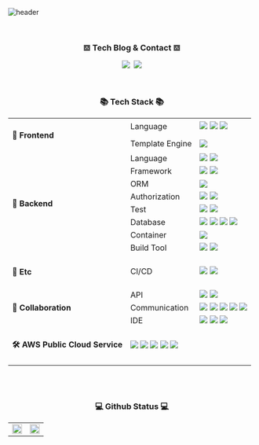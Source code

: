 
![header](https://capsule-render.vercel.app/api?type=rounded&color=timeGradient&text=Welcome%20to%20codesche's%20GitHub%20👋&animation=twinkling&fontSize=40&fontAlignY=50&fontAlign=50&height=180)

</br>

<!-- Tech Blog + Contact + Portfolio -->
<h3 align="center">𝌕 Tech Blog & Contact 𝌕</h3>
<p align="center">
  <a href="https://codesche.oopy.io/"><img src="https://img.shields.io/badge/Tech%20Blog-11B48A?style=for-the-badge&logo=Vimeo&logoColor=white&link=https:[//tistory.com]https://codesche.oopy.io//@codesche"/></a>&nbsp&nbsp<a href="mailto:codesche@gmail.com"><img src="https://img.shields.io/badge/Gmail-d14836?style=for-the-badge&logo=Gmail&logoColor=white&link=codesche@gmail.com"/></a>
</p>

</br>
<h3 align="center">📚 Tech Stack 📚</h3>

<table align="center">
  <tr>
    <td rowspan="4"><h4>🎨 Frontend</h4></td>
  </tr>
  <tr>
    <td>Language</td>
    <td>
      <img src="https://img.shields.io/badge/HTML5-FF0000?style=for-the-badge&logo=HTML5&logoColor=white"/></a>
      <img src="https://img.shields.io/badge/CSS-0066FF?style=for-the-badge&logo=css3&logoColor=white"/></a>
      <img src="https://img.shields.io/badge/Javascript-ECD53F?style=for-the-badge&logo=javascript&logoColor=white"/></a>
    </td>
  </tr>
  <tr>
    <td>Template Engine</td>
    <td>
      <img src="https://img.shields.io/badge/Thymeleaf-005F0F?style=for-the-badge&logo=Thymeleaf&logoColor=white" />
    </td>
  </tr>
  <tr>
    <tr>
      <td rowspan="9"><h4>🌱 Backend</h4></td>
    </tr>
    <td>Language</td>
    <td>
      <img src="https://img.shields.io/badge/☕ Java-0854C1?style=for-the-badge&logo=Java&logoColor=white"/></a>
      <img src="https://img.shields.io/badge/.NET-512BD4?style=for-the-badge&logo=.NET&logoColor=white"/></a>
    </td>
  </tr>
  <tr>
    <td>Framework</td>
    <td>
      <img src="https://img.shields.io/badge/Spring Boot-339933?style=for-the-badge&logo=SpringBoot&logoColor=white"/></a>
      <img src="https://img.shields.io/badge/Spring Batch-6DB33F?style=for-the-badge&logo=Spring&logoColor=white"/></a>
    </td>
  </tr>
  <tr>
    <td>ORM</td>
    <td>
      <img src="https://img.shields.io/badge/Spring Data JPA-6DB33F?style=for-the-badge&logo=Spring&logoColor=white"/></a>
    </td>
  </tr>
  <tr>
    <td>Authorization</td>
    <td>
      <img src="https://img.shields.io/badge/Spring Security-6DB33F?style=for-the-badge&logo=Spring Security&logoColor=white"/></a>
      <img src="https://img.shields.io/badge/JWT-000000?style=for-the-badge&logo=JSON Web Tokens&logoColor=white"/></a>
    </td>
  </tr>
  <tr>
    <td>Test</td>
    <td>
      <img src="https://img.shields.io/badge/JUnit5-25A162?style=for-the-badge&logo=JUnit5&logoColor=white"/></a>
      <img src="https://img.shields.io/badge/Mockito-25A162?style=for-the-badge&logo=Mockito&logoColor=white"/></a>
    </td>
  </tr>
  <tr>
    <td>Database</td>
    <td>
      <img src="https://img.shields.io/badge/MySQL-4479A1?style=for-the-badge&logo=MySql&logoColor=white"/></a>
      <img src="https://img.shields.io/badge/MariaDB-003545?style=for-the-badge&logo=MariaDB&logoColor=white"/></a>
      <img src="https://img.shields.io/badge/Oracle-F80000?style=for-the-badge&logo=Oracle&logoColor=white"/></a>
      <img src="https://img.shields.io/badge/Redis-FF4438?style=for-the-badge&logo=Redis&logoColor=white"/></a>
  </tr>
  <tr>
    <td>Container</td>
    <td><img src="https://img.shields.io/badge/Docker-2496ED?style=for-the-badge&logo=Docker&logoColor=white"/></a></td>
  </tr>
  <tr>
    <td>Build Tool</td>
    <td>
      <img src="https://img.shields.io/badge/Maven-C71A36?style=for-the-badge&logo=Apache Maven&logoColor=white"/></a>
      <img src="https://img.shields.io/badge/Gradle-02303A?style=for-the-badge&logo=Gradle&logoColor=white"/></a>
    </td>
  </tr>
  <tr>
    <td><h4>🎒 Etc</h4></td>
    <td>CI/CD</td>
    <td>
      <img src="https://img.shields.io/badge/Jenkins-D24939?style=for-the-badge&logo=Jenkins&logoColor=white"/></a>
      <img src="https://img.shields.io/badge/Github Actions-2088FF?style=for-the-badge&logo=Github Actions&logoColor=white"/></a>
    </td>
  </tr>
  <tr>
    <td rowspan="4"><h4>👬 Collaboration</h4></td>
  </tr>
  
  <tr>
    <td>API</td>
    <td>
        <img src="https://img.shields.io/badge/Swagger-6DB33F?style=for-the-badge&logo=Swagger&logoColor=white"/></a>
        <img src="https://img.shields.io/badge/Postman-FF6C37?style=for-the-badge&logo=Postman&logoColor=white"/></a>
    </td>
  </tr>
  <tr>
    <td>Communication</td>
    <td>
        <img src="https://img.shields.io/badge/Jira-0052CC?style=for-the-badge&logo=Jira&logoColor=white"/></a>
        <img src="https://img.shields.io/badge/Confluence-0052CC?style=for-the-badge&logo=Confluence&logoColor=white"/></a>
        <img src="https://img.shields.io/badge/Slack-4A154B?style=for-the-badge&logo=Slack&logoColor=white"/></a>
        <img src="https://img.shields.io/badge/Notion-000000?style=for-the-badge&logo=Notion&logoColor=white"/></a>
        <img src="https://img.shields.io/badge/Mattermost-0058CC?style=for-the-badge&logo=Mattermost&logoColor=white"/></a>
    </td>
  </tr>
  <tr>
    <td>IDE</td>
    <td>
      <img src="https://img.shields.io/badge/IntelliJ IDEA-000000?style=for-the-badge&logo=IntelliJ IDEA&logoColor=white"/></a>
      <img src="https://img.shields.io/badge/Eclipse IDE-2C2255?style=for-the-badge&logo=Eclipse IDE&logoColor=white"/></a>
      <img src="https://img.shields.io/badge/DBeaver-382923?style=for-the-badge&logo=DBeaver&logoColor=white"/></a>
    </td>
  </tr>
  
  <tr>
    <td rowspan="3"><h4>🛠️ AWS Public Cloud Service</h4></td>
    <td colspan="3">
      <img src="https://img.shields.io/badge/Amazon EC2-FF9900?style=for-the-badge&logo=Amazon EC2&logoColor=white"/></a>
      <img src="https://img.shields.io/badge/Amazon RDS-527FFF?style=for-the-badge&logo=Amazon RDS&logoColor=white"/></a>
      <img src="https://img.shields.io/badge/Amazon S3-569A31?style=for-the-badge&logo=Amazon S3&logoColor=white"/></a>
      <img src="https://img.shields.io/badge/Amazon ElastiCache-C925D1?style=for-the-badge&logo=Amazon ElastiCache&logoColor=white"/></a>
      <img src="https://img.shields.io/badge/Amazon Route 53-8C4FFF?style=for-the-badge&logo=Amazon Route 53&logoColor=white"/></a>
    </td>
  </tr>
</table>

</br>
<!--
<h3 align="center">💠 팀 프로젝트 💠</h3>
<table align="center">
  <tr>
    <th>제목</th>
    <th>팀 구성</th>
    <th>한 줄 요약</th>
    <th>핵심 기능 OR 역할</th>
    <th>Github</th>
    <th>완료일시(기간)</th>
  </tr>
  <tr>
    <td>DoDream</td>
    <td>Frontend/Backend 3명</td>
    <td>자기 계발에 관심 있는 개발자를 위한 문제 공유 서비스</td>
    <td>프로젝트 관리, 스터디 서비스 개발, 레디스 캐싱, 페이지네이션 구현, 쿼리 성능 최적화, CI/CD 구축</td>
    <td><a href="https://github.com/DoDreamTeam/Backend/wiki">링크</a></td>
    <td>2024.9.30 ~ 진행중</td>
  </tr>
  <tr>
    <td>Lazier</td>
    <td>Frontend 2명, Backend 4명</td>
    <td>맞춤형 정보조회 서비스</td>
    <td>프로젝트 관리, 주식 + 환율 서비스 개발, 크롤링, CI/CD 구축</td>
    <td><a href="https://github.com/DoDreamTeam/Backend/wiki">링크</a></td>
    <td>2023.1.27 ~ 2023.3.8 (약 1개월)</td>
  </tr>
</table>

<br/>

<h3 align="center">🏗️ 현업 프로젝트 🏗</h3>
<table align="center">
  <tr>
    <th>제목</th>
    <th>회사명</th>
    <th>참여인원</th>
    <th>한 줄 요약</th>
    <th>역할</th>
    <th>완료일시(기간)</th>
  </tr>
  <tr>
    <td>Yanolja Cloud Migration</td>
    <td>(주)Dmove</td>
    <td>Atlassian Solution Engineer 3명</td>
    <td>Jira, Confluence의 데이터 이관 작업 진행</td>
    <td>Jira/Conflunece 데이터 + Add-on 데이터 마이그레이션 진행</td>
    <td>2023.11.01 ~ 2024.03.30 (약 4개월)</td>
  </tr>
  <tr>
    <td>이기은진단검사의학과 코로나 검사 시스템 구축</td>
    <td>(주)ACK</td>
    <td>LIS 인터페이스 개발자 1명</td>
    <td>전북 지역에 위치한 검사센터의 코로나 검사 자동화 시스템 구축</td>
    <td>코로나 검사 장비 결과 서버 연동 구축 작업 진행(일반검사 + 취합검사) + 결과지 출력 기능 구현</td>
    <td>2022.04 ~ 2022.06 (약 2개월)</td>
  </tr>

  <tr>
    <td>의정부을지병원</td>
    <td>(주)ACK</td>
    <td>LIS 인터페이스 개발자 3명</td>
    <td>의정부 을지병원 차세대 전산 시스템 구축</td>
    <td>혈액, 응급, 미생물, 분자유전 파트 진단검사 연동 인터페이스 구축 + SmartQC 연동</td>
    <td>2020.12 ~ 2021.04 (약 5개월)</td>
  </tr>
</table>
-->
<br/>

<!-- Github Status -->
<h3 align="center">💻 Github Status 💻</h3>

<table align="center">
  <tr>
    <td>
      <a href="https://github.com/anuraghazra/github-readme-stats">
      <img src="https://github-readme-stats.vercel.app/api/top-langs/?username=codesche&layout=donut&show_icons=true&theme=material-palenight&hide_border=true&bg_color=20232a&icon_color=58A6FF&text_color=fff&title_color=58A6FF&count_private=true&exclude_repo=Face-Transfer-Application" width=100% />
    </td>
    <td>
      <!-- ![Anurag's GitHub stats](https://github-readme-stats.vercel.app/api?username=codesche&show_icons=true&theme=radical) -->
  <a href="https://github.com/anuraghazra/github-readme-stats">
    <img src="https://github-readme-stats.vercel.app/api?username=codesche&show_icons=true&theme=material-palenight&hide_border=true&bg_color=20232a&icon_color=58A6FF&text_color=fff&title_color=58A6FF&count_private=true" width=100% />
  </a>
    </td>
  </tr>
</table>

</br>



